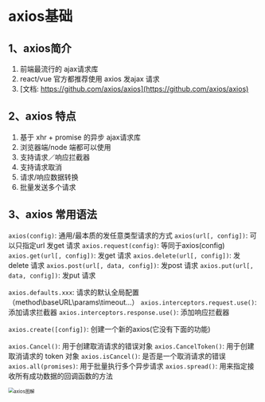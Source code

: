 # axios基础

## 1、axios简介

1. 前端最流行的 ajax请求库
2. react/vue 官方都推荐使用 axios 发ajax 请求
3. [文档: https://github.com/axios/axios](https://github.com/axios/axios)

## 2、axios 特点

1. 基于 xhr + promise 的异步 ajax请求库
2. 浏览器端/node 端都可以使用
3. 支持请求／响应拦截器
4. 支持请求取消
5. 请求/响应数据转换
6. 批量发送多个请求

## 3、axios 常用语法

`axios(config)`: 通用/最本质的发任意类型请求的方式
`axios(url[, config])`: 可以只指定url 发get 请求
`axios.request(config)`: 等同于axios(config)
`axios.get(url[, config])`: 发get 请求
`axios.delete(url[, config])`: 发delete 请求
`axios.post(url[, data, config])`: 发post 请求
`axios.put(url[, data, config])`: 发put 请求

`axios.defaults.xxx`: 请求的默认全局配置（method\baseURL\params\timeout…）
`axios.interceptors.request.use()`: 添加请求拦截器
`axios.interceptors.response.use()`: 添加响应拦截器

`axios.create([config])`: 创建一个新的axios(它没有下面的功能)

`axios.Cancel()`: 用于创建取消请求的错误对象
`axios.CancelToken()`: 用于创建取消请求的 token 对象
`axios.isCancel()`: 是否是一个取消请求的错误
`axios.all(promises)`: 用于批量执行多个异步请求
`axios.spread()`: 用来指定接收所有成功数据的回调函数的方法

<img src="D:\user\Desktop\scripthqs\note\material\ajax\axios图解.png" alt="axios图解" style="zoom: 67%;" />


